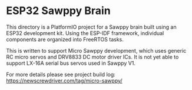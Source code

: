 # ESP32 Sawppy Brain
This directory is a PlatformIO project for a Sawppy brain built using an ESP32 development kit.
Using the ESP-IDF framework, individual components are organized into FreeRTOS tasks.

This is written to support Micro Sawppy development, which uses generic RC micro servos and
DRV8833 DC motor driver ICs. It is not yet able to support LX-16A serial bus servos used in
Sawppy V1.

For more details please see project build log: https://newscrewdriver.com/tag/micro-sawppy/
